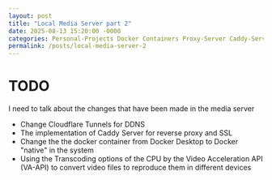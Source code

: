 ```yaml
---
layout: post
title: "Local Media Server part 2"
date: 2025-08-13 15:20:00 -0000
categories: Personal-Projects Docker Containers Proxy-Server Caddy-Server Transcoding Self-Hosting  
permalink: /posts/local-media-server-2
---
```


# TODO

I need to talk about the changes that have been made in the media server
* Change Cloudflare Tunnels for DDNS
* The implementation of Caddy Server for reverse proxy and SSL
* Change the the docker container from Docker Desktop to Docker "native" in the system
* Using the Transcoding options of the CPU by the Video Acceleration API (VA-API) to convert video files to reproduce them in different devices